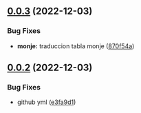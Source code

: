 ## [0.0.3](https://github.com/allnnde/pf2e-esp-translation/compare/v0.0.2...v0.0.3) (2022-12-03)


### Bug Fixes

* **monje:** traduccion tabla monje ([870f54a](https://github.com/allnnde/pf2e-esp-translation/commit/870f54af9a45cac91d9fcfc5507878e4c4e216a6))



## [0.0.2](https://github.com/allnnde/pf2e-esp-translation/compare/e3fa9d10e37d84a70d4e0f993b99b57c6bc6659d...v0.0.2) (2022-12-03)


### Bug Fixes

* github yml ([e3fa9d1](https://github.com/allnnde/pf2e-esp-translation/commit/e3fa9d10e37d84a70d4e0f993b99b57c6bc6659d))



